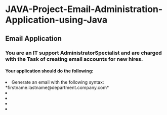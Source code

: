 # JAVA-Project-Email-Administration-Application-using-Java

## Email Application
### You are an IT support AdministratorSpecialist and are charged with the Task of creating email accounts for new hires.

#### Your application should do the following:

<li>Generate an email with the following syntax: </li>
 *firstname.lastname@department.company.com*
<li></li>
<li></li>
<li></li>
<li></li>

